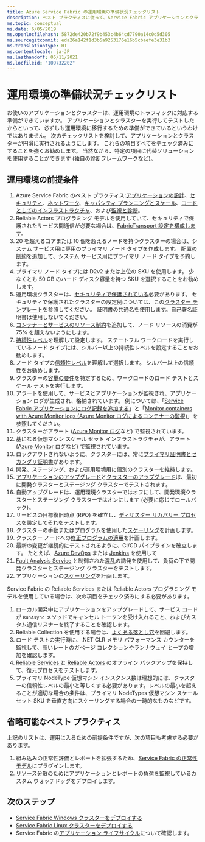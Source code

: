 ```yaml
---
title: Azure Service Fabric の運用環境の準備状況チェックリスト
description: ベスト プラクティスに従って、Service Fabric アプリケーションとクラスターの運用準備をします。
ms.topic: conceptual
ms.date: 6/05/2019
ms.openlocfilehash: 5872de420b72f9b453c4b64cd7790a14c0d5d305
ms.sourcegitcommit: eda26a142f1d3b5a9253176e16b5cbaefe3e31b3
ms.translationtype: HT
ms.contentlocale: ja-JP
ms.lasthandoff: 05/11/2021
ms.locfileid: "109732202"
---
```

# <a name="production-readiness-checklist"></a>運用環境の準備状況チェックリスト

お使いのアプリケーションとクラスターは、運用環境のトラフィックに対応する準備ができていますか。 アプリケーションとクラスターを実行してテストしたからといって、必ずしも運用環境に移行するための準備ができているというわけではありません。 次のチェックリストを検討して、アプリケーションとクラスターが円滑に実行されるようにします。 これらの項目すべてをチェック済みにすることを強くお勧めします。 当然ながら、特定の項目に代替ソリューションを使用することができます (独自の診断フレームワークなど)。


## <a name="prerequisites-for-production"></a>運用環境の前提条件
1. Azure Service Fabric のベスト プラクティス:[アプリケーションの設計](./service-fabric-best-practices-applications.md)、[セキュリティ](./service-fabric-best-practices-security.md)、[ネットワーク](./service-fabric-best-practices-networking.md)、[キャパシティ プランニングとスケール](./service-fabric-best-practices-capacity-scaling.md)、[コードとしてのインフラストラクチャ](./service-fabric-best-practices-infrastructure-as-code.md)、および[監視と診断](./service-fabric-best-practices-monitoring.md)。 
1. Reliable Actors プログラミング モデルを使用していて、セキュリティで保護されたサービス間通信が必要な場合は、[FabricTransport 設定を構成します](./service-fabric-reliable-actors-fabrictransportsettings.md)。
1. 20 を超えるコアまたは 10 個を超えるノードを持つクラスターの場合は、システム サービス用に専用のプライマリ ノード タイプを作成します。 [配置の制約](service-fabric-cluster-resource-manager-advanced-placement-rules-placement-policies.md)を追加して、システム サービス用にプライマリ ノード タイプを予約します。
1. プライマリ ノード タイプには D2v2 または上位の SKU を使用します。 少なくとも 50 GB のハード ディスク容量を持つ SKU を選択することをお勧めします。
1. 運用環境クラスターは、[セキュリティで保護されている](service-fabric-cluster-security.md)必要があります。 セキュリティで保護されたクラスターの設定例については、この[クラスター テンプレート](https://github.com/Azure-Samples/service-fabric-cluster-templates/tree/master/7-VM-Windows-3-NodeTypes-Secure-NSG)を参照してください。 証明書の共通名を使用します。自己署名証明書は使用しないでください。
1. [コンテナーとサービスのリソース制約](service-fabric-resource-governance.md)を追加して、ノード リソースの消費が 75% を超えないようにします。 
1. [持続性レベル](service-fabric-cluster-capacity.md#durability-characteristics-of-the-cluster)を理解して設定します。 ステートフル ワークロードを実行しているノード タイプには、シルバー以上の持続性レベルを設定することをお勧めします。
1. ノード タイプの[信頼性レベル](service-fabric-cluster-capacity.md#reliability-characteristics-of-the-cluster)を理解して選択します。 シルバー以上の信頼性をお勧めします。
1. クラスターの[容量の要件](service-fabric-cluster-capacity.md)を特定するため、ワークロードのロード テストとスケール テストを実行します。 
1. アラートを使用して、サービスとアプリケーションが監視され、アプリケーション ログが生成され、格納されています。 例については、「[Service Fabric アプリケーションにログ記録を追加する](service-fabric-how-to-diagnostics-log.md)」と「[Monitor containers with Azure Monitor logs (Azure Monitor ログによるコンテナーの監視)](service-fabric-diagnostics-oms-containers.md)」を参照してください。
1. クラスターがアラート ([Azure Monitor ログ](service-fabric-diagnostics-event-analysis-oms.md)など) で監視されています。 
1. 基になる仮想マシン スケール セット インフラストラクチャが、アラート ([Azure Monitor ログ](service-fabric-diagnostics-oms-agent.md)など) で監視されています。
1. ロックアウトされないように、クラスターには、常に[プライマリ証明書とセカンダリ証明書](service-fabric-cluster-security-update-certs-azure.md)があります。
1. 開発、ステージング、および運用環境用に個別のクラスターを維持します。 
1. [アプリケーションのアップグレード](service-fabric-application-upgrade.md)と[クラスターのアップグレード](service-fabric-tutorial-upgrade-cluster.md)は、最初に開発クラスターとステージング クラスターでテストされます。 
1. 自動アップグレードは、運用環境クラスターではオフにして、開発環境クラスターとステージング クラスターではオンにします (必要に応じてロールバック)。 
1. サービスの目標復旧時点 (RPO) を確立し、[ディザスター リカバリー プロセス](service-fabric-disaster-recovery.md)を設定してそれをテストします。
1. クラスターの手動またはプログラムを使用した[スケーリング](service-fabric-cluster-scaling.md)を計画します。
1. クラスター ノードへの[修正プログラムの適用](how-to-patch-cluster-nodes-windows.md)を計画します。 
1. 最新の変更が継続的にテストされるように、CI/CD パイプラインを確立します。 たとえば、[Azure DevOps](service-fabric-tutorial-deploy-app-with-cicd-vsts.md) または [Jenkins](/azure/developer/jenkins/deploy-to-service-fabric-cluster) を使用して
1. [Fault Analysis Service](service-fabric-testability-overview.md) と制御された[混乱](service-fabric-controlled-chaos.md)の誘発を使用して、負荷の下で開発クラスターとステージング クラスターをテストします。 
1. アプリケーションの[スケーリング](service-fabric-concepts-scalability.md)を計画します。 


Service Fabric の Reliable Services または Reliable Actors プログラミング モデルを使用している場合は、次の項目をチェック済みにする必要があります。
1. ローカル開発中にアプリケーションをアップグレードして、サービス コードが `RunAsync` メソッドでキャンセル トークンを受け入れること、およびカスタム通信リスナーを終了することを確認します。
1. Reliable Collection を使用する場合は、[よくある落とし穴](service-fabric-work-with-reliable-collections.md)を回避します。
1. ロード テストの実行時に、.NET CLR メモリ パフォーマンス カウンターを監視して、高いレートのガベージ コレクションやランナウェイ ヒープの増加を確認します。
1. [Reliable Services と Reliable Actors](service-fabric-reliable-services-backup-restore.md) のオフライン バックアップを保持して、復元プロセスをテストします。
1. プライマリ NodeType 仮想マシン インスタンス数は理想的には、クラスターの信頼性レベルの最小と等しくする必要があります。レベルの最小を超えることが適切な場合の条件は、プライマリ NodeTypes 仮想マシン スケール セット SKU を垂直方向にスケーリングする場合の一時的なものなどです。

## <a name="optional-best-practices"></a>省略可能なベスト プラクティス

上記のリストは、運用に入るための前提条件ですが、次の項目も考慮する必要があります。
1. 組み込みの正常性評価とレポートを拡張するため、[Service Fabric の正常性モデル](service-fabric-health-introduction.md)にプラグインします。
1. [リソース分散](service-fabric-cluster-resource-manager-balancing.md)のためにアプリケーションとレポートの[負荷](service-fabric-cluster-resource-manager-metrics.md)を監視しているカスタム ウォッチドッグをデプロイします。 


## <a name="next-steps"></a>次のステップ
* [Service Fabric Windows クラスターをデプロイする](service-fabric-tutorial-create-vnet-and-windows-cluster.md)
* [Service Fabric Linux クラスターをデプロイする](service-fabric-tutorial-create-vnet-and-linux-cluster.md)
* Service Fabric の[アプリケーション ライフサイクル](service-fabric-application-lifecycle.md)について確認します。